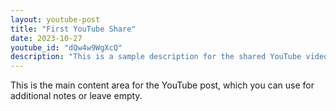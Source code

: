 ```yaml
---
layout: youtube-post
title: "First YouTube Share"
date: 2023-10-27
youtube_id: "dQw4w9WgXcQ"
description: "This is a sample description for the shared YouTube video. It summarizes the video content."
---
```


This is the main content area for the YouTube post, which you can use for additional notes or leave empty.